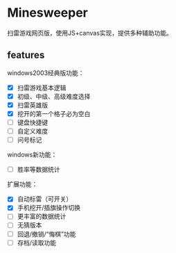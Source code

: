 # Minesweeper
扫雷游戏网页版，使用JS+canvas实现，提供多种辅助功能。

## features
windows2003经典版功能：
- [x] 扫雷游戏基本逻辑
- [x] 初级、中级、高级难度选择
- [x] 扫雷英雄版
- [x] 挖开的第一个格子必为空白
- [ ] 键盘快捷键
- [ ] 自定义难度
- [ ] 问号标记

windows新功能：
- [ ] 胜率等数据统计

扩展功能：
- [x] 自动标雷（可开关）
- [x] 手机挖开/插旗操作切换
- [ ] 更丰富的数据统计
- [ ] 无猜版本
- [ ] 回退/撤销/“悔棋”功能
- [ ] 存档/读取功能
